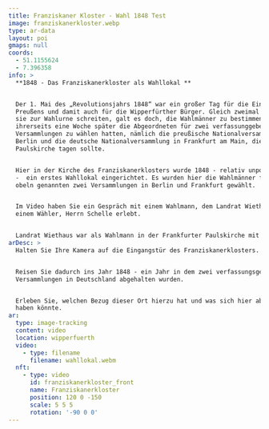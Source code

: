 ```yaml
---
title: Franziskaner Kloster - Wahl 1848 Test
image: franziskanerkloster.webp
type: ar-data
layout: poi
gmaps: null
coords:
  - 51.1155624
  - 7.396358
info: >
  **1848 - Das Franziskanerkloster als Wahllokal **


  Der 1. Mai des „Revolutionsjahrs 1848“ war ein großer Tag für die Einwohner
  Preußens und damit auch für die Wipperfürther Bürger. Gleich zweimal sollten
  sie zur Wahlurne schreiten, galt es doch, die Wahlmänner zu bestimmen, die
  ihrerseits eine Woche später die Abgeordneten für zwei verfassunggebende
  Versammlungen zu wählen hatten, nämlich die preußische Nationalversammlung in
  Berlin und die deutsche Nationalversammlung in Frankfurt am Main, die in der
  Paulskirche tagen sollte. 


  Hier in der Kirche des Franziskanerklosters wurde 1848 - relativ unpolitisch
  -  ein erstes Wahllokal eingerichtet. Es wurden hier die Wahlmänner für die
  obeln genannten zwei Versammlungen in Berlin und Frankfurt gewählt. 


  Im Video haben Sie ein Gespräch mit einem Wahlmann, dem Landrat Wiethaus, und
  einem Wähler, Herrn Schelle erlebt.


  Landrat Wiethaus war als Wahlmann in der Frankfurter Paulskirche mit dabei. 
arDesc: >
  Halten Sie Ihre Kamera auf die Eingangstür des Franziskanerklosters.


  Reisen Sie dadurch ins Jahr 1848 - ein Jahr in dem zwei verfassungsgebende
  Versammlungen in Deutschland abgehalten wurden.


  Erleben Sie, welchen Bezug dieser Ort hierzu hat und was sich hier abgespielt
  haben könnte.
ar:
  type: image-tracking
  content: video
  location: wipperfuerth
  video:
    - type: filename
      filename: wahllokal.webm
  nft:
    - type: video
      id: franziskanerkloster_front
      name: Franziskanerkloster
      position: 120 0 -150
      scale: 5 5 5
      rotation: '-90 0 0'
---
```


